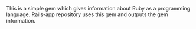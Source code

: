 This is a simple gem which gives information about Ruby as a programming language. Rails-app repository uses this gem and 
outputs the gem information.
